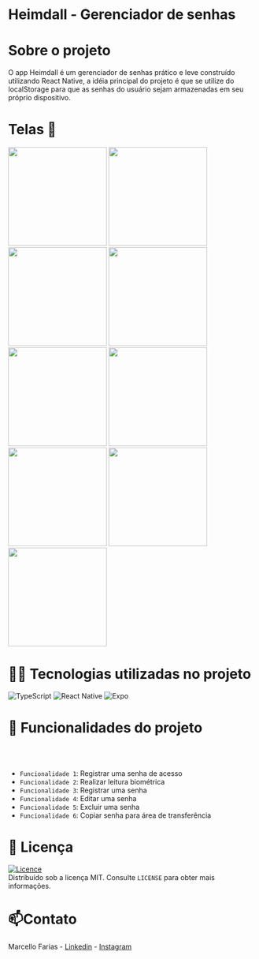 # Heimdall - Gerenciador de senhas

# Sobre o projeto

O app Heimdall é um gerenciador de senhas prático e leve construído utilizando React Native, 
a idéia principal do projeto é que se utilize do localStorage para que as senhas do usuário sejam armazenadas em seu próprio dispositivo.

# Telas 📱
<img src="https://github.com/user-attachments/assets/4a3b73d6-aa5b-4e25-bc97-f2405f7ae427" width="200" />
<img src="https://github.com/user-attachments/assets/9a622531-b84e-44a4-a81e-2cfdb8ce1c80" width="200" />
<img src="https://github.com/user-attachments/assets/ef283ae3-56f2-462c-9da9-c5e763940d57" width="200" />
<img src="https://github.com/user-attachments/assets/4205ce7e-183d-4ee4-bd92-1633c0c60090" width="200" />
<img src="https://github.com/user-attachments/assets/1cdf5dce-87ec-498d-86ff-0cd0a6a7bb17" width="200" />
<img src="https://github.com/user-attachments/assets/03743ef2-5a4c-44b3-84ce-35db415ab433" width="200" />
<img src="https://github.com/user-attachments/assets/e0479d4e-06e5-4627-9937-48f27218eb11" width="200" />
<img src="https://github.com/user-attachments/assets/f3ee4b65-ee9f-49b5-9061-c499386319bb" width="200" />
<img src="https://github.com/user-attachments/assets/5a2b0d51-8c54-45b9-aa75-c4c2d48bf704" width="200" />

# 👨‍💻 Tecnologias utilizadas no projeto
![TypeScript](https://img.shields.io/badge/typescript-%23007ACC.svg?style=for-the-badge&logo=typescript&logoColor=white)
![React Native](https://img.shields.io/badge/react_native-%2320232a.svg?style=for-the-badge&logo=react&logoColor=%2361DAFB)
![Expo](https://img.shields.io/badge/expo-1C1E24?style=for-the-badge&logo=expo&logoColor=#D04A37)

# 🔨 Funcionalidades do projeto
<br><br>
- `Funcionalidade 1`: Registrar uma senha de acesso
- `Funcionalidade 2`: Realizar leitura biométrica
- `Funcionalidade 3`: Registrar uma senha
- `Funcionalidade 4`: Editar uma senha
- `Funcionalidade 5`: Excluir uma senha
- `Funcionalidade 6`: Copiar senha para área de transferência 

# 📜 Licença

[![Licence](https://img.shields.io/github/license/Ileriayo/markdown-badges?style=for-the-badge)](./LICENSE) <br>
Distribuído sob a licença MIT. Consulte `LICENSE` para obter mais informações.

# 📫Contato

Marcello Farias - [Linkedin](https://www.linkedin.com/in/marcello-rocha-381572231/) - [Instagram](https://www.instagram.com/cello.farias) 
